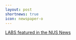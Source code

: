 ```yaml
---
layout: post
shortnews: true
icon: newspaper-o
---
```

[LABS featured in the NUS News](https://news.nus.edu.sg/nus-scientists-develop-computational-tool-to-help-design-safer-devices/)
